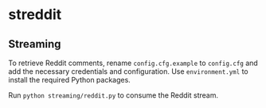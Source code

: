 # streddit

## Streaming

To retrieve Reddit comments, rename `config.cfg.example` to `config.cfg` and add the
necessary credentials and configuration. Use `environment.yml` to install
the required Python packages.

Run `python streaming/reddit.py` to consume the Reddit stream.